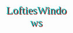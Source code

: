 <!DOCTYPE html>
<html>

<head>
  <title>My Website</title>
  <link href="https://fonts.googleapis.com/css2?family=Pacifico&display=swap" rel="stylesheet">
  <style>
    header {
      background-image: url('https://images.unsplash.com/photo-1534447677768-be436bb09401?ixlib=rb-1.2.1&auto=format&fit=crop&w=750&q=80');
      background-size: cover;
      background-position: center;
      color: #00B3B3;
      font-family: 'Pacifico', cursive;
      padding: 140px;
      text-shadow: 2px 2px #800000;
      position: relative;
    }

    .logo {
      position: absolute;
      bottom: 0;
      left: 0;
      font-size: 10px;
      margin: 0;
    }

    .logo-text {
  position: absolute;
  top: 1px;
  right: 34px;
  font-size: 30px;
  margin: 20px;
  text-shadow: 2px 2px #800000;
  animation-name: moveText;
  animation-duration: 7s;
  animation-direction: alternate;
  animation-iteration-count: infinite;
}

   .logo:after {
      content: "LOFTIES";
      position: absolute;
      bottom: 0;
      left: 0;
      height: 26;
      width: 0;
      border-bottom: 50px solid #800000;
      border-right: 50px solid transparent;
   }

    .logo:hover:after {
      border-bottom: 150px solid #00B3B3;
    }@keyframes moveText {
  from {
    transform: translateX(0);
  }
  to {
    transform: translateX(50px);
  }
}
  </style>
</head>

<body>
  <header>
    <div class="logo"></div>
    <div class="logo-text">LoftiesWindows</div>
  </header>
</body>

</html>
